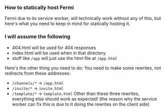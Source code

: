 ### How to statically host Fermi
Fermi due to its service worker, will technically work without any of this, but here's what you need to keep in mind for statically hosting it.
### I will assume the following
* 404.html will be used for 404 responses
* index.html will be used when in that directory
* stuff like `/app` will just use the html file at `/app.html`

Here's the other thing you need to do:
You need to make some rewrites, not redirects from these addresses:
* `/channels/*` -> `/app.html`
* `/invite/*` -> `invite.html`
* `/template/*` -> `template.html`
Other than these three rewrites, everything else should work as expected!
(the reason why the service worker can fix this is due to it doing the rewrites on the client side)
